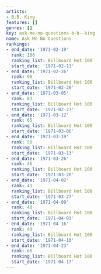 ```yaml
---
artists:
- B.B. King
features: []
genres: []
key: ask-me-no-questions-b-b--king
name: Ask Me No Questions
rankings:
- end_date: '1971-02-19'
  rank: 100
  ranking_list: Billboard Hot 100
  start_date: '1971-02-13'
- end_date: '1971-02-26'
  rank: 98
  ranking_list: Billboard Hot 100
  start_date: '1971-02-20'
- end_date: '1971-03-05'
  rank: 83
  ranking_list: Billboard Hot 100
  start_date: '1971-02-27'
- end_date: '1971-03-12'
  rank: 65
  ranking_list: Billboard Hot 100
  start_date: '1971-03-06'
- end_date: '1971-03-19'
  rank: 50
  ranking_list: Billboard Hot 100
  start_date: '1971-03-13'
- end_date: '1971-03-26'
  rank: 46
  ranking_list: Billboard Hot 100
  start_date: '1971-03-20'
- end_date: '1971-04-02'
  rank: 43
  ranking_list: Billboard Hot 100
  start_date: '1971-03-27'
- end_date: '1971-04-09'
  rank: 40
  ranking_list: Billboard Hot 100
  start_date: '1971-04-03'
- end_date: '1971-04-16'
  rank: 49
  ranking_list: Billboard Hot 100
  start_date: '1971-04-10'
- end_date: '1971-04-23'
  rank: 68
  ranking_list: Billboard Hot 100
  start_date: '1971-04-17'
---
```


